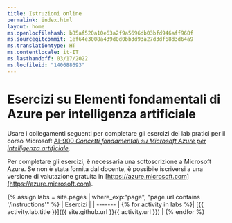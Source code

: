 ```yaml
---
title: Istruzioni online
permalink: index.html
layout: home
ms.openlocfilehash: b85af520a10e63a2f9a5696db03bfd946aff968f
ms.sourcegitcommit: 1ef64e3008a439d0d0bb3d93a27d3df68d3d64a9
ms.translationtype: HT
ms.contentlocale: it-IT
ms.lasthandoff: 03/17/2022
ms.locfileid: "140688693"
---
```

# <a name="azure-ai-fundamentals-exercises"></a>Esercizi su Elementi fondamentali di Azure per intelligenza artificiale

Usare i collegamenti seguenti per completare gli esercizi dei lab pratici per il corso Microsoft [AI-900 *Concetti fondamentali su Microsoft Azure per intelligenza artificiale*](https://docs.microsoft.com/learn/certifications/courses/ai-900t00).

Per completare gli esercizi, è necessaria una sottoscrizione a Microsoft Azure. Se non è stata fornita dal docente, è possibile iscriversi a una versione di valutazione gratuita in [https://azure.microsoft.com](https://azure.microsoft.com).

{% assign labs = site.pages | where_exp:"page", "page.url contains '/instructions'" %}
| Esercizi |
| ------- | 
{% for activity in labs  %}| [{{ activity.lab.title }}]({{ site.github.url }}{{ activity.url }}) |
{% endfor %}
